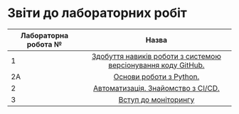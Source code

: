 # Звіти до лабораторних робіт
| Лабораторна робота № | Назва |
| ------------- |:------------------:| 
| 1 |  [ Здобуття навиків роботи з системою версіонування коду GitHub. ](https://github.com/PavloVulchak/Pavlo_Vulchak_IK_31/tree/master/Lab1)  |
| 2A |  [ Основи роботи з Python. ](https://github.com/PavloVulchak/Pavlo_Vulchak_IK_31/tree/master/Lab2a)  |
| 2 |  [ Автоматизація. Знайомство з CI/CD. ](https://github.com/PavloVulchak/Pavlo_Vulchak_IK_31/tree/master/Lab_2)  |
| 3 |  [ Вступ до моніторингу ](https://github.com/PavloVulchak/Pavlo_Vulchak_IK_31/tree/master/Lab3)  |

